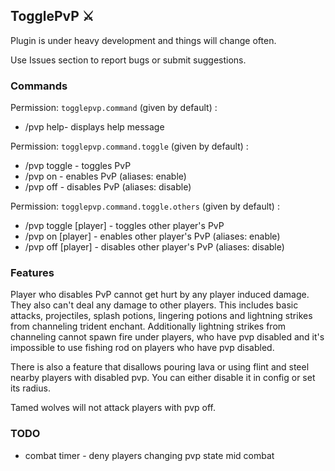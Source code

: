 <h2>TogglePvP ⚔</h2>

Plugin is under heavy development and things will change often.

Use Issues section to report bugs or submit suggestions.

<h3>Commands</h3>
Permission: <code>togglepvp.command</code> (given by default) :
<ul>
<li>/pvp help- displays help message</li>
</ul>

Permission: <code>togglepvp.command.toggle</code> (given by default) :
<ul>
<li>/pvp toggle - toggles PvP</li>
<li>/pvp on - enables PvP (aliases: enable)</li>
<li>/pvp off - disables PvP (aliases: disable)</li>
</ul>

Permission: <code>togglepvp.command.toggle.others</code> (given by default) :
<ul>
<li>/pvp toggle [player] - toggles other player's PvP</li>
<li>/pvp on [player] - enables other player's PvP (aliases: enable)</li>
<li>/pvp off [player] - disables other player's PvP (aliases: disable)</li>
</ul>

<h3>Features</h3>
Player who disables PvP cannot get hurt by any player induced damage.
They also can't deal any damage to other players. 
This includes basic attacks, projectiles, splash potions,
lingering potions and lightning strikes from channeling trident enchant.
Additionally lightning strikes from channeling cannot spawn fire under
players, who have pvp disabled and it's impossible to use
fishing rod on players who have pvp disabled.

There is also a feature that disallows pouring lava or using
flint and steel nearby players with disabled pvp. You can
either disable it in config or set its radius.

Tamed wolves will not attack players with pvp off.

<h3>TODO</h3>
<ul>
<li>combat timer - deny players changing pvp state mid combat</li>
</ul>


